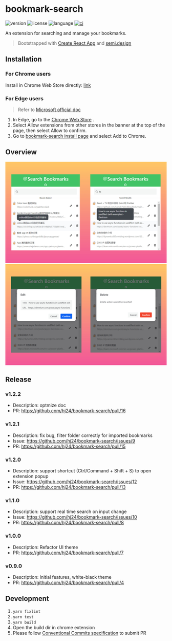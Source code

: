 # bookmark-search
![version](https://img.shields.io/github/package-json/v/hj24/bookmark-search/main)
![license](https://img.shields.io/github/license/hj24/bookmark-search)
![language](https://img.shields.io/badge/language-Typescript-007ACC.svg)
[![ci](https://github.com/hj24/bookmark-search/actions/workflows/ci.yml/badge.svg)](https://github.com/hj24/bookmark-search/actions)

An extension for searching and manage your bookmarks.
> Bootstrapped with [Create React App](https://github.com/facebook/create-react-app) and [semi.design](https://semi.design/zh-CN)

## Installation
### For Chrome users
Install in Chrome Web Store directly: [link](https://chrome.google.com/webstore/detail/bookmark-search/dhnahdpjgnphiglnbijfoafjdokkbclk)

### For Edge users
> Refer to [Microsoft official doc](https://support.microsoft.com/en-us/microsoft-edge/add-turn-off-or-remove-extensions-in-microsoft-edge-9c0ec68c-2fbc-2f2c-9ff0-bdc76f46b026) 
1. In Edge, go to the [Chrome Web Store](https://chrome.google.com/webstore/detail/bookmark-search/Fdhnahdpjgnphiglnbijfoafjdokkbclk) .
2. Select Allow extensions from other stores in the banner at the top of the page, then select Allow to confirm.
3. Go to [bookmark-search install page](https://chrome.google.com/webstore/detail/bookmark-search/dhnahdpjgnphiglnbijfoafjdokkbclk) and select Add to Chrome.

## Overview
![main](assests/bookmark-search-main-new.jpg)
![item](assests/bookmark-search-item-new.jpg)

## Release
### v1.2.2
- Description: optmize doc
- PR: https://github.com/hj24/bookmark-search/pull/16

### v1.2.1
- Description: fix bug, filter folder correctly for imported bookmarks
- Issue: https://github.com/hj24/bookmark-search/issues/9
- PR: https://github.com/hj24/bookmark-search/pull/15

### v1.2.0
- Description: support shortcut (Ctrl/Command + Shift + S) to open extension popup
- Issue: https://github.com/hj24/bookmark-search/issues/12
- PR: https://github.com/hj24/bookmark-search/pull/13

### v1.1.0
- Description: support real time search on input change
- Issue: https://github.com/hj24/bookmark-search/issues/10
- PR: https://github.com/hj24/bookmark-search/pull/8

### v1.0.0
- Description: Refactor UI theme
- PR: https://github.com/hj24/bookmark-search/pull/7

### v0.9.0
- Description: Initial features, white-black theme
- PR: https://github.com/hj24/bookmark-search/pull/4

## Development
1. `yarn fixlint`
2. `yarn test`
3. `yarn build`
4. Open the build dir in chrome extension
5. Please follow [Conventional Commits specification](https://www.conventionalcommits.org/en/v1.0.0/) to submit PR 
